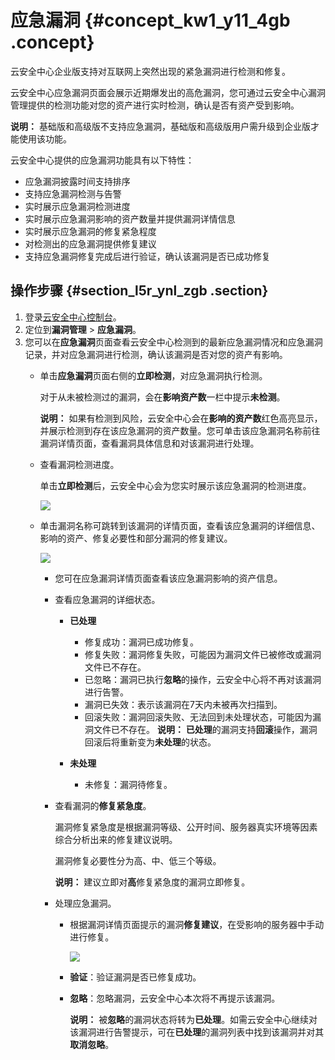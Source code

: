 # 应急漏洞 {#concept_kw1_y11_4gb .concept}

云安全中心企业版支持对互联网上突然出现的紧急漏洞进行检测和修复。

云安全中心应急漏洞页面会展示近期爆发出的高危漏洞，您可通过云安全中心漏洞管理提供的检测功能对您的资产进行实时检测，确认是否有资产受到影响。

**说明：** 基础版和高级版不支持应急漏洞，基础版和高级版用户需升级到企业版才能使用该功能。

云安全中心提供的应急漏洞功能具有以下特性：

-   应急漏洞披露时间支持排序
-   支持应急漏洞检测与告警
-   实时展示应急漏洞检测进度
-   实时展示应急漏洞影响的资产数量并提供漏洞详情信息
-   实时展示应急漏洞的修复紧急程度
-   对检测出的应急漏洞提供修复建议
-   支持应急漏洞修复完成后进行验证，确认该漏洞是否已成功修复

## 操作步骤 {#section_l5r_ynl_zgb .section}

1.  登录[云安全中心控制台](https://yundun.console.aliyun.com/?p=sas)。
2.  定位到**漏洞管理** \> **应急漏洞**。
3.  您可以在**应急漏洞**页面查看云安全中心检测到的最新应急漏洞情况和应急漏洞记录，并对应急漏洞进行检测，确认该漏洞是否对您的资产有影响。
    -   单击**应急漏洞**页面右侧的**立即检测**，对应急漏洞执行检测。

        对于从未被检测过的漏洞，会在**影响资产数**一栏中提示**未检测**。

        **说明：** 如果有检测到风险，云安全中心会在**影响的资产数**红色高亮显示，并展示检测到存在该应急漏洞的资产数量。您可单击该应急漏洞名称前往漏洞详情页面，查看漏洞具体信息和对该漏洞进行处理。

    -   查看漏洞检测进度。

        单击**立即检测**后，云安全中心会为您实时展示该应急漏洞的检测进度。

        ![](http://static-aliyun-doc.oss-cn-hangzhou.aliyuncs.com/assets/img/118680/156103045049829_zh-CN.png)

    -   单击漏洞名称可跳转到该漏洞的详情页面，查看该应急漏洞的详细信息、影响的资产、修复必要性和部分漏洞的修复建议。

        ![](http://static-aliyun-doc.oss-cn-hangzhou.aliyuncs.com/assets/img/118680/156103045149823_zh-CN.png)

        -   您可在应急漏洞详情页面查看该应急漏洞影响的资产信息。
        -   查看应急漏洞的详细状态。
            -   **已处理** 

                -   修复成功：漏洞已成功修复。
                -   修复失败：漏洞修复失败，可能因为漏洞文件已被修改或漏洞文件已不存在。
                -   已忽略：漏洞已执行**忽略**的操作，云安全中心将不再对该漏洞进行告警。
                -   漏洞已失效：表示该漏洞在7天内未被再次扫描到。
                -   回滚失败：漏洞回滚失败、无法回到未处理状态，可能因为漏洞文件已不存在。
                **说明：** **已处理**的漏洞支持**回滚**操作，漏洞回滚后将重新变为**未处理**的状态。

            -   **未处理** 
                -   未修复：漏洞待修复。
        -   查看漏洞的**修复紧急度**。

            漏洞修复紧急度是根据漏洞等级、公开时间、服务器真实环境等因素综合分析出来的修复建议说明。

            漏洞修复必要性分为高、中、低三个等级。

            **说明：** 建议立即对**高**修复紧急度的漏洞立即修复。

        -   处理应急漏洞。
            -   根据漏洞详情页面提示的漏洞**修复建议**，在受影响的服务器中手动进行修复。

                ![](http://static-aliyun-doc.oss-cn-hangzhou.aliyuncs.com/assets/img/118680/156103045149825_zh-CN.png)

            -   **验证**：验证漏洞是否已修复成功。
            -   **忽略**：忽略漏洞，云安全中心本次将不再提示该漏洞。

                **说明：** 被**忽略**的漏洞状态将转为**已处理**。如需云安全中心继续对该漏洞进行告警提示，可在**已处理**的漏洞列表中找到该漏洞并对其**取消忽略**。


